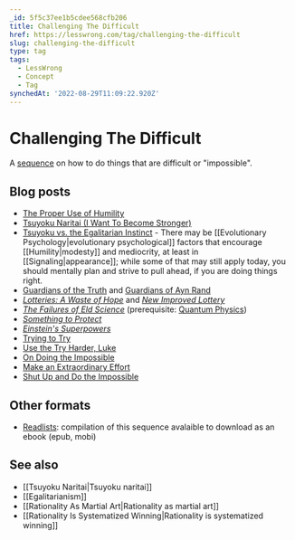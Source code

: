 ```yaml
---
_id: 5f5c37ee1b5cdee568cfb206
title: Challenging The Difficult
href: https://lesswrong.com/tag/challenging-the-difficult
slug: challenging-the-difficult
type: tag
tags:
  - LessWrong
  - Concept
  - Tag
synchedAt: '2022-08-29T11:09:22.920Z'
---
```

# Challenging The Difficult

A [sequence](https://wiki.lesswrong.com/wiki/sequence) on how to do things that are difficult or "impossible".

## Blog posts

- [The Proper Use of Humility](http://lesswrong.com/lw/gq/the_proper_use_of_humility/)
- [Tsuyoku Naritai (I Want To Become Stronger)](http://lesswrong.com/lw/h8/tsuyoku_naritai_i_want_to_become_stronger/)
- [Tsuyoku vs. the Egalitarian Instinct](http://lesswrong.com/lw/h9/tsuyoku_vs_the_egalitarian_instinct/) \- There may be [[Evolutionary Psychology|evolutionary psychological]] factors that encourage [[Humility|modesty]] and mediocrity, at least in [[Signaling|appearance]]; while some of that may still apply today, you should mentally plan and strive to pull ahead, if you are doing things right.
- [Guardians of the Truth](http://lesswrong.com/lw/lz/guardians_of_the_truth/) and [Guardians of Ayn Rand](http://lesswrong.com/lw/m1/guardians_of_ayn_rand/)
- [*Lotteries: A Waste of Hope*](http://lesswrong.com/lw/hl/lotteries_a_waste_of_hope/) and [*New Improved Lottery*](http://lesswrong.com/lw/hm/new_improved_lottery/)
- [*The Failures of Eld Science*](http://lesswrong.com/lw/q9/the_failures_of_eld_science/) (prerequisite: [Quantum Physics](http://lesswrong.com/lw/r5/the_quantum_physics_sequence/))
- [*Something to Protect*](http://lesswrong.com/lw/nb/something_to_protect/)
- [*Einstein's Superpowers*](http://lesswrong.com/lw/qs/einsteins_superpowers/)
- [Trying to Try](http://lesswrong.com/lw/uh/trying_to_try/)
- [Use the Try Harder, Luke](http://lesswrong.com/lw/ui/use_the_try_harder_luke/)
- [On Doing the Impossible](http://lesswrong.com/lw/un/on_doing_the_impossible/)
- [Make an Extraordinary Effort](http://lesswrong.com/lw/uo/make_an_extraordinary_effort/)
- [Shut Up and Do the Impossible](http://lesswrong.com/lw/up/shut_up_and_do_the_impossible/)

## Other formats

- [Readlists](http://readlists.com/4b959f23/): compilation of this sequence avalaible to download as an ebook (epub, mobi) 

## See also

- [[Tsuyoku Naritai|Tsuyoku naritai]]
- [[Egalitarianism]]
- [[Rationality As Martial Art|Rationality as martial art]]
- [[Rationality Is Systematized Winning|Rationality is systematized winning]]